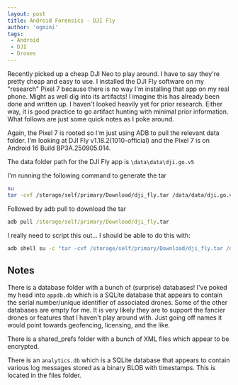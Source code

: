 ```yaml
---
layout: post
title: Android Forensics - DJI Fly
author: 'ogmini'
tags:
 - Android
 - DJI
 - Drones
---
```


Recently picked up a cheap DJI Neo to play around. I have to say they're pretty cheap and easy to use. I installed the DJI Fly software on my "research" Pixel 7 because there is no way I'm installing that app on my real phone. Might as well dig into its artifacts! I imagine this has already been done and written up. I haven't looked heavily yet for prior research. Either way, it is good practice to go artifact hunting with minimal prior information. What follows are just some quick notes as I poke around.

Again, the Pixel 7 is rooted so I'm just using ADB to pull the relevant data folder. I'm looking at DJI Fly v1.18.2(1010-official) and the Pixel 7 is on Android 16 Build BP3A.250905.014.

The data folder path for the DJI Fly app is `\data\data\dji.go.v5`

I'm running the following command to generate the tar

~~~ bash
su
tar -cvf /storage/self/primary/Download/dji_fly.tar /data/data/dji.go.v5/ 
~~~

Followed by adb pull to download the tar

~~~ cmd
adb pull /storage/self/primary/Download/dji_fly.tar
~~~

I really need to script this out... I should be able to do this with:

~~~ cmd 
adb shell su -c "tar -cvf /storage/self/primary/Download/dji_fly.tar /data/data/dji.go.v5/"
~~~

## Notes

There is a database folder with a bunch of (surprise) databases! I've poked my head into  `appdb.db` which is a SQLite database that appears to contain the serial number/unique identifier of associated drones. Some of the other databases are empty for me. It is very likely they are to support the fancier drones or features that I haven't play around with. Just going off names it would point towards geofencing, licensing, and the like.

There is a shared_prefs folder with a bunch of XML files which appear to be encrypted.

There is an `analytics.db` which is a SQLite database that appears to contain various log messages stored as a binary BLOB with timestamps. This is located in the files folder.
